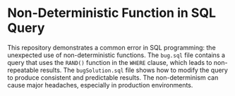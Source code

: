 # Non-Deterministic Function in SQL Query

This repository demonstrates a common error in SQL programming: the unexpected use of non-deterministic functions. The `bug.sql` file contains a query that uses the `RAND()` function in the `WHERE` clause, which leads to non-repeatable results. The `bugSolution.sql` file shows how to modify the query to produce consistent and predictable results. The non-determinism can cause major headaches, especially in production environments.